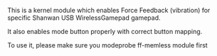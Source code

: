 This is a kernel module which enables Force Feedback (vibration) for specific Shanwan USB WirelessGamepad gamepad.

It also enables mode button properly with correct button mapping.

To use it, please make sure you modeprobe ff-memless module first